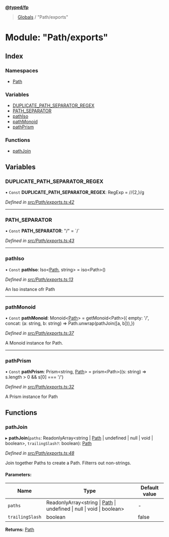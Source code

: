 **[@typed/fp](../README.md)**

> [Globals](../globals.md) / "Path/exports"

# Module: "Path/exports"

## Index

### Namespaces

* [Path](_path_exports_.path.md)

### Variables

* [DUPLICATE\_PATH\_SEPARATOR\_REGEX](_path_exports_.md#duplicate_path_separator_regex)
* [PATH\_SEPARATOR](_path_exports_.md#path_separator)
* [pathIso](_path_exports_.md#pathiso)
* [pathMonoid](_path_exports_.md#pathmonoid)
* [pathPrism](_path_exports_.md#pathprism)

### Functions

* [pathJoin](_path_exports_.md#pathjoin)

## Variables

### DUPLICATE\_PATH\_SEPARATOR\_REGEX

• `Const` **DUPLICATE\_PATH\_SEPARATOR\_REGEX**: RegExp = /\/{2,}/g

*Defined in [src/Path/exports.ts:42](https://github.com/TylorS/typed-fp/blob/6ccb290/src/Path/exports.ts#L42)*

___

### PATH\_SEPARATOR

• `Const` **PATH\_SEPARATOR**: \"/\" = \`/\`

*Defined in [src/Path/exports.ts:43](https://github.com/TylorS/typed-fp/blob/6ccb290/src/Path/exports.ts#L43)*

___

### pathIso

• `Const` **pathIso**: Iso\<[Path](_path_exports_.path.md), string> = iso\<Path>()

*Defined in [src/Path/exports.ts:13](https://github.com/TylorS/typed-fp/blob/6ccb290/src/Path/exports.ts#L13)*

An Iso instance ofr Path

___

### pathMonoid

• `Const` **pathMonoid**: Monoid\<[Path](_path_exports_.path.md)> = getMonoid\<Path>({ empty: '/', concat: (a: string, b: string) => Path.unwrap(pathJoin([a, b])),})

*Defined in [src/Path/exports.ts:37](https://github.com/TylorS/typed-fp/blob/6ccb290/src/Path/exports.ts#L37)*

A Monoid instance for Path.

___

### pathPrism

• `Const` **pathPrism**: Prism\<string, [Path](_path_exports_.path.md)> = prism\<Path>((s: string) => s.length > 0 && s[0] === '/')

*Defined in [src/Path/exports.ts:32](https://github.com/TylorS/typed-fp/blob/6ccb290/src/Path/exports.ts#L32)*

A Prism instance for Path

## Functions

### pathJoin

▸ **pathJoin**(`paths`: ReadonlyArray\<string \| [Path](_path_exports_.path.md) \| undefined \| null \| void \| boolean>, `trailingSlash?`: boolean): [Path](_path_exports_.path.md)

*Defined in [src/Path/exports.ts:48](https://github.com/TylorS/typed-fp/blob/6ccb290/src/Path/exports.ts#L48)*

Join together Paths to create a Path. Filterrs out non-strings.

#### Parameters:

Name | Type | Default value |
------ | ------ | ------ |
`paths` | ReadonlyArray\<string \| [Path](_path_exports_.path.md) \| undefined \| null \| void \| boolean> | - |
`trailingSlash` | boolean | false |

**Returns:** [Path](_path_exports_.path.md)
